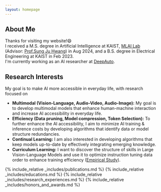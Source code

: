 ```yaml
---
layout: homepage
---
```


## About Me

Thanks for visiting my website!😄     
I received a M.S. degree in Artificial Intelligence at KAIST, [MLAI Lab](https://www.mlai-kaist.com/) (Advisor: [Prof.Sung Ju Hwang](http://www.sungjuhwang.com/)) in Aug 2024, and a B.S. degree in Electrical Engineering at KAIST in Feb 2023.     
I'm currently working as an AI researcher at [DeepAuto](https://www.deepauto.ai/).     

## Research Interests
My goal is to make AI more accessible in everyday life, with research focused on
- **Multimodal (Vision-Language, Audio-Video, Audio-Image):** My goal is to develop multimodal models that enhance human-machine interaction and increase AI accessibility in everyday life.     
- **Efficiency (Data pruning, Model compression, Token Selection):** To further enhance the AI accessibility, I aim to minimize AI training & inference costs by developing algorithms that identify data or model structure redundancies.          
- **Continual Learning:** I am also interested in developing algorithms that keep models up-to-date by effectively integrating emerging knowledge.     
- **Curriculum Learning:** I want to discover the structure of skills in Large Vision-Language Models and use it to optimize instruction tuning data order to enhance training efficiency ([Empirical Study](./assets/files/Skill_based_Curriculumn_Learning_for_Large_Vison_Language_Models.pdf)).

{% include_relative _includes/publications.md %}
{% include_relative _includes/educations.md %}
{% include_relative _includes/research_experiences.md %}
{% include_relative _includes/honors_and_awards.md %}
